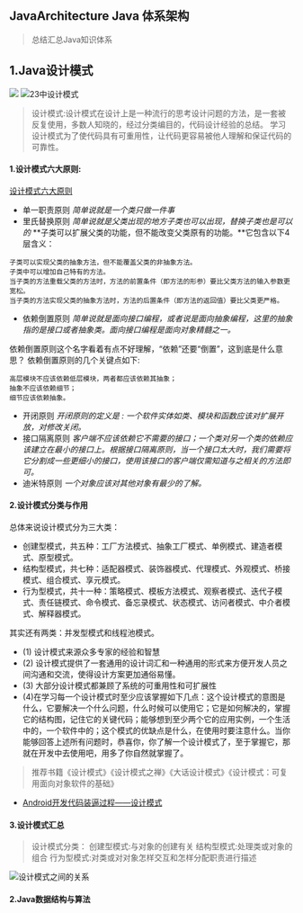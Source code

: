 ## JavaArchitecture Java 体系架构
> 总结汇总Java知识体系

## 1.Java设计模式

![](https://upload-images.jianshu.io/upload_images/4267785-7c3f4827ffdb3fee.png?imageMogr2/auto-orient/strip%7CimageView2/2/w/1240)
![23中设计模式](https://upload-images.jianshu.io/upload_images/4267785-56eee15d373c5edb.png?imageMogr2/auto-orient/strip%7CimageView2/2/w/1240)

> 设计模式:设计模式在设计上是一种流行的思考设计问题的方法，是一套被反复使用，多数人知晓的，经过分类编目的，代码设计经验的总结。
学习设计模式为了使代码具有可重用性，让代码更容易被他人理解和保证代码的可靠性。

#### 1.设计模式六大原则:
[设计模式六大原则](https://wiki.jikexueyuan.com/project/java-design-pattern-principle/)
- 单一职责原则  *简单说就是一个类只做一件事*
- 里氏替换原则  *简单说就是父类出现的地方子类也可以出现，替换子类也是可以的*
**子类可以扩展父类的功能，但不能改变父类原有的功能。**它包含以下4层含义：
```
子类可以实现父类的抽象方法，但不能覆盖父类的非抽象方法。
子类中可以增加自己特有的方法。
当子类的方法重载父类的方法时，方法的前置条件（即方法的形参）要比父类方法的输入参数更宽松。
当子类的方法实现父类的抽象方法时，方法的后置条件（即方法的返回值）要比父类更严格。
```
- 依赖倒置原则 *简单说就是面向接口编程，或者说是面向抽象编程，这里的抽象指的是接口或者抽象类。面向接口编程是面向对象精髓之一。*

依赖倒置原则这个名字看着有点不好理解，“依赖”还要“倒置”，这到底是什么意思？
依赖倒置原则的几个关键点如下:
```
高层模块不应该依赖低层模块，两者都应该依赖其抽象；
抽象不应该依赖细节；
细节应该依赖抽象。
```
- 开闭原则  *开闭原则的定义是 : 一个软件实体如类、模块和函数应该对扩展开放，对修改关闭。*
- 接口隔离原则 *客户端不应该依赖它不需要的接口；一个类对另一个类的依赖应该建立在最小的接口上。根据接口隔离原则，当一个接口太大时，我们需要将它分割成一些更细小的接口，使用该接口的客户端仅需知道与之相关的方法即可。*
- 迪米特原则 *一个对象应该对其他对象有最少的了解。*

#### 2.设计模式分类与作用

总体来说设计模式分为三大类：

- 创建型模式，共五种：工厂方法模式、抽象工厂模式、单例模式、建造者模式、原型模式。
- 结构型模式，共七种：适配器模式、装饰器模式、代理模式、外观模式、桥接模式、组合模式、享元模式。
- 行为型模式，共十一种：策略模式、模板方法模式、观察者模式、迭代子模式、责任链模式、命令模式、备忘录模式、状态模式、访问者模式、中介者模式、解释器模式。

其实还有两类：并发型模式和线程池模式。

- (1) 设计模式来源众多专家的经验和智慧
- (2) 设计模式提供了一套通用的设计词汇和一种通用的形式来方便开发人员之间沟通和交流，使得设计方案更加通俗易懂。
- (3) 大部分设计模式都兼顾了系统的可重用性和可扩展性
- (4)在学习每一个设计模式时至少应该掌握如下几点：这个设计模式的意图是什么，它要解决一个什么问题，什么时候可以使用它；它是如何解决的，掌握它的结构图，记住它的关键代码；能够想到至少两个它的应用实例，一个生活中的，一个软件中的；这个模式的优缺点是什么，在使用时要注意什么。当你能够回答上述所有问题时，恭喜你，你了解一个设计模式了，至于掌握它，那就在开发中去使用吧，用多了你自然就掌握了。

> 推荐书籍《设计模式》《设计模式之禅》《大话设计模式》《设计模式：可复用面向对象软件的基础》
- [Android开发代码装逼过程——设计模式](https://haoma2012.github.io/2018/03/22/Android%E8%AE%BE%E8%AE%A1%E6%A8%A1%E5%BC%8F%E4%BD%BF%E7%94%A8/)

#### 3.设计模式汇总
> 设计模式分类：
> 创建型模式:与对象的创建有关
> 结构型模式:处理类或对象的组合
> 行为型模式:对类或对对象怎样交互和怎样分配职责进行描述

![设计模式之间的关系](https://upload-images.jianshu.io/upload_images/4267785-8e74e6b15243cc71.png?imageMogr2/auto-orient/strip%7CimageView2/2/w/1240)


#### 2.Java数据结构与算法



